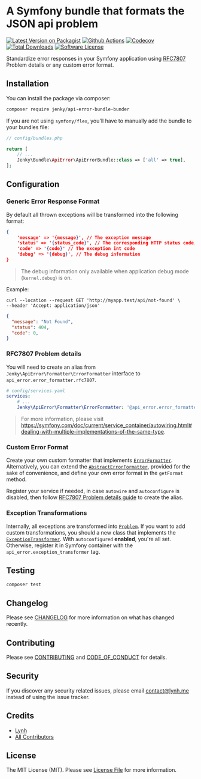 
# A Symfony bundle that formats the JSON api problem

[![Latest Version on Packagist][ico-version]][link-packagist]
[![Github Actions][ico-gh-actions]][link-gh-actions]
[![Codecov][ico-codecov]][link-codecov]
[![Total Downloads][ico-downloads]][link-downloads]
[![Software License][ico-license]](LICENSE.md)

Standardize error responses in your Symfony application using [RFC7807](https://datatracker.ietf.org/doc/html/rfc7807) Problem details or any custom error format.

## Installation

You can install the package via composer:

```bash
composer require jenky/api-error-bundle-bunder
```

If you are not using `symfony/flex`, you'll have to manually add the bundle to your bundles file:

``` php
// config/bundles.php

return [
    // ...
    Jenky\Bundle\ApiError\ApiErrorBundle::class => ['all' => true],
];
```

## Configuration

### Generic Error Response Format

By default all thrown exceptions will be transformed into the following format:

```json
{
    'message' => '{message}', // The exception message
    'status' => '{status_code}', // The corresponding HTTP status code, defaults to 500
    'code' => '{code}' // The exception int code
    'debug' => '{debug}', // The debug information
}
```

> The debug information only available when application debug mode (`kernel.debug`) is on.

Example:

```shell
curl --location --request GET 'http://myapp.test/api/not-found' \
--header 'Accept: application/json'
```

```json
{
  "message": "Not Found",
  "status": 404,
  "code": 0,
}
```

### RFC7807 Problem details

You will need to create an alias from `Jenky\ApiError\Formatter\ErrorFormatter` interface to `api_error.error_formatter.rfc7807`.

```yaml
# config/services.yaml
services:
    # ...
    Jenky\ApiError\Formatter\ErrorFormatter: '@api_error.error_formatter.rfc7807'
```

> For more information, please visit https://symfony.com/doc/current/service_container/autowiring.html#dealing-with-multiple-implementations-of-the-same-type.

### Custom Error Format

Create your own custom formatter that implements [`ErrorFormatter`](https://github.com/jenky/api-error/blob/main/src/Formatter/ErrorFormatter.php). Alternatively, you can extend the [`AbstractErrorFormatter`](https://github.com/jenky/api-error/blob/main/src/Formatter/AbstractErrorFormatter.php), provided for the sake of convenience, and define your own error format in the `getFormat` method.

Register your service if needed, in case `autowire` and `autoconfigure` is disabled, then follow [RFC7807 Problem details guide](#rfc7807-problem-details) to create the alias.

### Exception Transformations

Internally, all exceptions are transformed into [`Problem`](https://github.com/jenky/api-error/blob/main/src/Problem.php). If you want to add custom transformations, you should a new class that implements the [`ExceptionTransformer`](ExceptionTransformer). With `autoconfigured` **enabled**, you're all set. Otherwise, register it in Symfony container with the `api_error.exception_transformer` tag.

## Testing

```bash
composer test
```

## Changelog

Please see [CHANGELOG](CHANGELOG.md) for more information on what has changed recently.

## Contributing

Please see [CONTRIBUTING](CONTRIBUTING.md) and [CODE_OF_CONDUCT](CODE_OF_CONDUCT.md) for details.

## Security

If you discover any security related issues, please email contact@lynh.me instead of using the issue tracker.

## Credits

- [Lynh](https://github.com/jenky)
- [All Contributors](../../contributors)

## License

The MIT License (MIT). Please see [License File](LICENSE.md) for more information.

[ico-version]: https://img.shields.io/packagist/v/jenky/api-error-bundle.svg?style=for-the-badge
[ico-license]: https://img.shields.io/badge/license-MIT-brightgreen.svg?style=for-the-badge
[ico-gh-actions]: https://img.shields.io/github/actions/workflow/status/jenky/api-error-bundle/testing.yml?branch=main&label=actions&logo=github&style=for-the-badge
[ico-codecov]: https://img.shields.io/codecov/c/github/jenky/api-error-bundle?logo=codecov&style=for-the-badge
[ico-downloads]: https://img.shields.io/packagist/dt/jenky/api-error-bundle.svg?style=for-the-badge

[link-packagist]: https://packagist.org/packages/jenky/api-error-bundle
[link-gh-actions]: https://github.com/jenky/api-error-bundle
[link-codecov]: https://codecov.io/gh/jenky/api-error-bundle
[link-downloads]: https://packagist.org/packages/jenky/api-error-bundle

